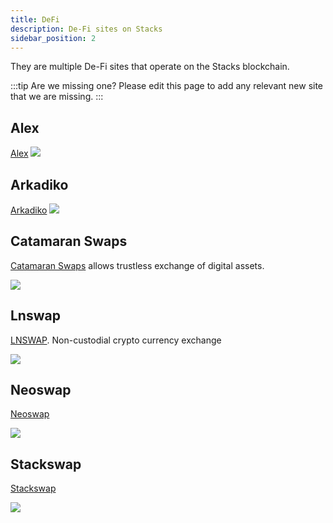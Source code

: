 ```yaml
---
title: DeFi
description: De-Fi sites on Stacks
sidebar_position: 2
---
```


They are multiple De-Fi sites that operate on the Stacks blockchain.

:::tip Are we missing one?
Please edit this page to add any relevant new site that we are missing.
:::

## Alex

[Alex](https://app.alexlab.co) ![](/img/sh_alex.png)

## Arkadiko

[Arkadiko](https://arkadiko.finance/) ![](/img/sh_arkadiko.png)

## Catamaran Swaps

[Catamaran Swaps](https://www.catamaranswaps.org/) allows trustless exchange of digital assets.

![](/img/sh_catamaran.png)

## Lnswap

[LNSWAP](https://www.lnswap.org). Non-custodial crypto currency exchange

![](/img/sh_lnswap.png)

## Neoswap

[Neoswap](https://neoswap.party)

![](/img/sh_neoswap.png)

## Stackswap

[Stackswap](https://app.stackswap.org/v2)

![](/img/sh_stackswap.png)

